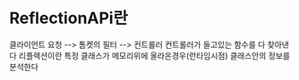 # ReflectionAPi란

클라이언트 요청 --> 톰켓의 필터 --> 컨트롤러
컨트롤러가 들고있는 함수를 다 찾아낸다
리플렉션이란 특정 클래스가 메모리위에 올라온경우(런타임시점) 클래스안의 정보를 분석한다
